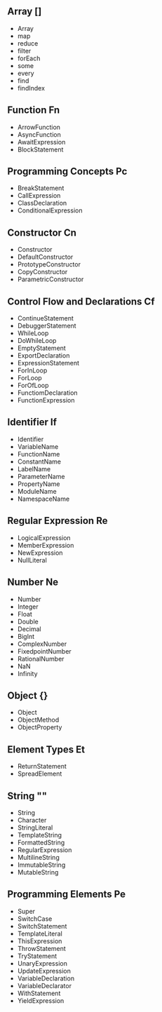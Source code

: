 ## Array []

- Array
- map
- reduce
- filter
- forEach
- some
- every
- find
- findIndex

## Function Fn

- ArrowFunction
- AsyncFunction
- AwaitExpression
- BlockStatement

## Programming Concepts Pc

- BreakStatement
- CallExpression
- ClassDeclaration
- ConditionalExpression

## Constructor Cn

- Constructor
- DefaultConstructor
- PrototypeConstructor
- CopyConstructor
- ParametricConstructor

## Control Flow and Declarations Cf

- ContinueStatement
- DebuggerStatement
- WhileLoop
- DoWhileLoop
- EmptyStatement
- ExportDeclaration
- ExpressionStatement
- ForInLoop
- ForLoop
- ForOfLoop
- FunctiomDeclaration
- FunctionExpression

## Identifier If

- Identifier
- VariableName
- FunctionName
- ConstantName
- LabelName
- ParameterName
- PropertyName
- ModuleName
- NamespaceName

## Regular Expression Re

- LogicalExpression
- MemberExpression
- NewExpression
- NullLiteral

## Number Ne

- Number
- Integer
- Float
- Double
- Decimal
- BigInt
- ComplexNumber
- FixedpointNumber
- RationalNumber
- NaN
- Infinity

## Object {}

- Object
- ObjectMethod
- ObjectProperty

## Element Types Et

- ReturnStatement
- SpreadElement

## String ""

- String
- Character
- StringLiteral
- TemplateString
- FormattedString
- RegularExpression
- MultilineString
- ImmutableString
- MutableString

## Programming Elements Pe

- Super
- SwitchCase
- SwitchStatement
- TemplateLiteral
- ThisExpression
- ThrowStatement
- TryStatement
- UnaryExpression
- UpdateExpression
- VariableDeclaration
- VariableDeclarator
- WithStatement
- YieldExpression
